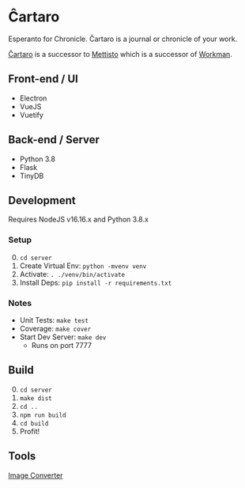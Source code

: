 # Ĉartaro
Esperanto for Chronicle. Ĉartaro is a journal or chronicle of your work.

[Ĉartaro](https://github.com/ccaroon/cartaro) is a successor to
[Mettisto](https://github.com/ccaroon/metiisto) which is a successor of
[Workman](https://github.com/ccaroon/workman).

## Front-end / UI
* Electron
* VueJS
* Vuetify

## Back-end / Server
* Python 3.8
* Flask
* TinyDB

## Development
Requires NodeJS v16.16.x and Python 3.8.x

### Setup
0. `cd server`
1. Create Virtual Env: `python -mvenv venv`
2. Activate: `. ./venv/bin/activate`
3. Install Deps: `pip install -r requirements.txt`

### Notes
* Unit Tests: `make test`
* Coverage: `make cover`
* Start Dev Server: `make dev`
    - Runs on port 7777

## Build
0. `cd server`
1. `make dist`
2. `cd ..`
3. `npm run build`
4. `cd build`
5. Profit!

## Tools
[Image Converter](https://anyconv.com/png-to-icns-converter/)
